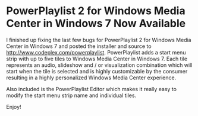 # PowerPlaylist 2 for Windows Media Center in Windows 7 Now Available

I finished up fixing the last few bugs for PowerPlaylist 2 for Windows Media Center in Windows 7 and posted the installer and source to http://www.codeplex.com/powerplaylist. PowerPlaylist adds a start menu strip with up to five tiles to Windows Media Center in Windows 7. Each tile represents an audio, slideshow and / or visualization combination which will start when the tile is selected and is highly customizable by the consumer resulting in a highly personalized Windows Media Center experience.

Also included is the PowerPlaylist Editor which makes it really easy to modify the start menu strip name and individual tiles.

Enjoy!
